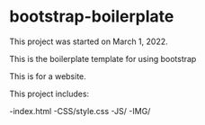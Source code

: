 # bootstrap-boilerplate

This project was started on March 1, 2022.

This is the boilerplate template for using bootstrap

This is for a website.

This project includes:

-index.html
-CSS/style.css
-JS/
-IMG/

